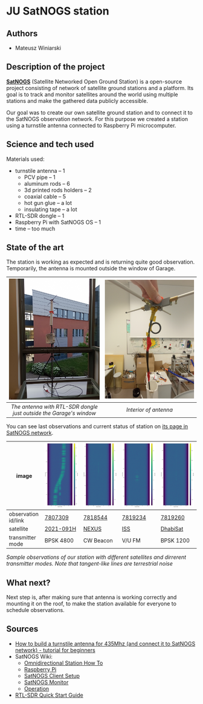 # JU SatNOGS station

## Authors

- Mateusz Winiarski

## Description of the project

[**SatNOGS**](https://satnogs.org) (Satellite Networked Open Ground Station) is a open-source project consisting of network of satellite ground stations and a platform. Its goal is to track and monitor satellites around the world using multiple stations and make the gathered data publicly accessible.

Our goal was to create our own satellite ground station and to connect it to the SatNOGS observation network. For this purpose we created a station using a turnstile antenna connected to Raspberry Pi microcomputer.

## Science and tech used

Materials used:

- turnstile antenna – 1
  - PCV pipe – 1
  - aluminum rods – 6
  - 3d printed rods holders – 2
  - coaxial cable – 5
  - hot gun glue – a lot
  - insulating tape – a lot
- RTL-SDR dongle – 1
- Raspberry Pi with SatNOGS OS – 1
- time – too much

## State of the art

The station is working as expected and is returning quite good observation. Temporarily, the antenna is mounted outside the window of Garage.

|![The antenna with RTL-SDR dongle just outside the Garage's window](IMG_20230703_201304340_MFNR.jpg)| ![Interior of antenna](IMG_20230626_151636899_MFNR.jpg) |
| :--: | :--: |
| *The antenna with RTL-SDR dongle just outside the Garage's window* | *Interior of antenna* |

You can see last observations and current status of station on [its page in SatNOGS network](https://network.satnogs.org/stations/2909/).

| image          | ![waterfall](waterfall_7807309_2023-07-03T17-39-45.png) | ![waterfall](waterfall_7818544_2023-07-05T17-09-30.png) | ![waterfall](waterfall_7819234_2023-07-06T00-21-36.png) | ![waterfall](waterfall_7819260_2023-07-06T07-17-13.png) |
|----------------|---------------------------------------------------------|---------------------------------------------------------|---------------------------------------------------------|---------------------------------------------------------|
| observation id/link | [7807309](https://network.satnogs.org/observations/7807309/)                                                 | [7818544](https://network.satnogs.org/observations/7818544/)                                                 | [7819234](https://network.satnogs.org/observations/7819234/)                                                 | [7819260](https://network.satnogs.org/observations/7819260/)                                                 |
| satellite | [2021-091H](https://db.satnogs.org/satellite/49322) | [NEXUS](https://db.satnogs.org/satellite/43937) | [ISS](https://db.satnogs.org/satellite/25544) | [DhabiSat](https://db.satnogs.org/satellite/49016) |
| transmitter mode | BPSK 4800 | CW Beacon | V/U FM | BPSK 1200

*Sample observations of our station with different satellites and dirrerent transmitter modes. Note that tangent-like lines are terrestrial noise*

## What next?

Next step is, after making sure that antenna is working correctly and mounting it on the roof, to make the station available for everyone to schedule observations.

## Sources

<!--- [Writing on GitHub]( https://docs.github.com/en/get-started/writing-on-github )-->
- [How to build a turnstile antenna for 435Mhz (and connect it to SatNOGS network) - tutorial for beginners](https://alicja.space/blog/how-to-build-turnstile-antenna/)
- SatNOGS Wiki:
  - [Omnidirectional Station How To](https://wiki.satnogs.org/Omnidirectional_Station_How_To)
  - [Raspberry Pi](https://wiki.satnogs.org/Raspberry_Pi)
  - [SatNOGS Client Setup](https://wiki.satnogs.org/SatNOGS_Client_Setup)
  - [SatNOGS Monitor](https://wiki.satnogs.org/SatNOGS_Monitor)
  - [Operation](https://wiki.satnogs.org/Operation)
- [RTL-SDR Quick Start Guide](https://www.rtl-sdr.com/rtl-sdr-quick-start-guide/)
